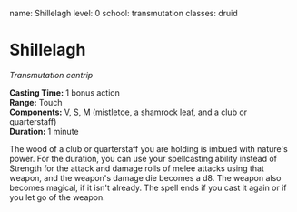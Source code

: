 name: Shillelagh level: 0 school: transmutation classes: druid

# Shillelagh
_Transmutation cantrip_

**Casting Time:** 1 bonus action    
**Range:** Touch    
**Components:** V, S, M (mistletoe, a shamrock leaf, and a club or quarterstaff)    
**Duration:** 1 minute

The wood of a club or quarterstaff you are holding is imbued with nature's power. For the duration, you can use your spellcasting ability instead of Strength for the attack and damage rolls of melee attacks using that weapon, and the weapon's damage die becomes a d8. The weapon also becomes magical, if it isn't already. The spell ends if you cast it again or if you let go of the weapon. 